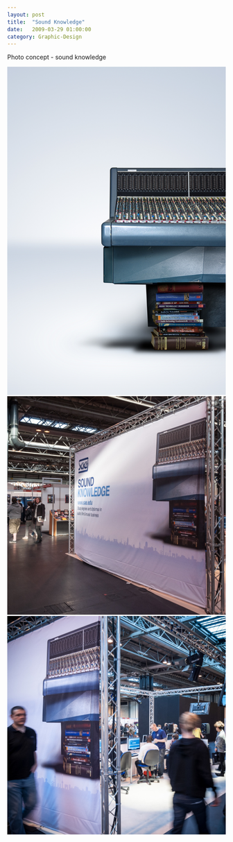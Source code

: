 ```yaml
---
layout: post
title:  "Sound Knowledge"
date:   2009-03-29 01:00:00
category: Graphic-Design
---
```


Photo concept - sound knowledge

<img src="/assets/sound-knowledge.jpg" />

<img src="/assets/sound-knowledge2.jpg" />

<img src="/assets/sound-knowledge3.jpg" />